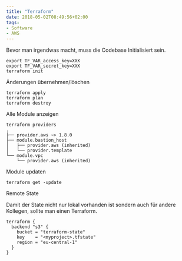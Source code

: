 ```yaml
---
title: "Terraform"
date: 2018-05-02T08:49:56+02:00
tags:
- Software
- AWS
---
```


Bevor man irgendwas macht, muss die Codebase Initialisiert sein.

```
export TF_VAR_access_key=XXX
export TF_VAR_secret_key=XXX
terraform init
```

Änderungen übernehmen/löschen

```
terraform apply
terraform plan
terraform destroy
```

Alle Module anzeigen

```
terraform providers
.
├── provider.aws ~> 1.8.0
├── module.bastion_host
│   ├── provider.aws (inherited)
│   └── provider.template
└── module.vpc
    └── provider.aws (inherited)
```

Module updaten

```
terraform get -update
```

Remote State

Damit der State nicht nur lokal vorhanden ist sondern auch für andere
Kollegen, sollte man einen Terraform.


```
terraform {
  backend "s3" {
    bucket = "terraform-state"
    key    = "<myproject>.tfstate"
    region = "eu-central-1"
  }
}
```
